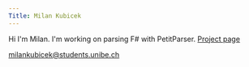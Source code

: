 ```yaml
---
Title: Milan Kubicek
---
```


Hi I'm Milan.
I'm working on parsing F# with PetitParser. [Project page](http://scg.unibe.ch/wiki/projects/HaskellPetitParser)

[milankubicek@students.unibe.ch](milankubicek@students.unibe.ch)
